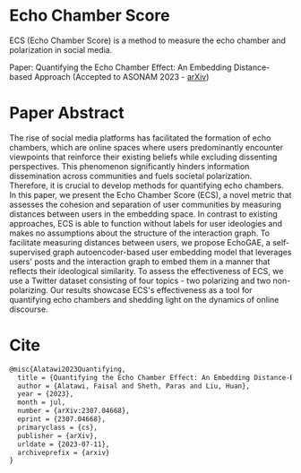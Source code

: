 # Echo Chamber Score
ECS (Echo Chamber Score) is a method to measure the echo chamber and polarization in social media.

Paper: Quantifying the Echo Chamber Effect: An Embedding Distance-based Approach (Accepted to ASONAM 2023 - [arXiv](https://arxiv.org/abs/2307.04668))

# Paper Abstract
The rise of social media platforms has facilitated the formation of echo chambers, which are online spaces where users predominantly encounter viewpoints that reinforce their existing beliefs while excluding dissenting perspectives. This phenomenon significantly hinders information dissemination across communities and fuels societal polarization. Therefore, it is crucial to develop methods for quantifying echo chambers. In this paper, we present the Echo Chamber Score (ECS), a novel metric that assesses the cohesion and separation of user communities by measuring distances between users in the embedding space. In contrast to existing approaches, ECS is able to function without labels for user ideologies and makes no assumptions about the structure of the interaction graph. To facilitate measuring distances between users, we propose EchoGAE, a self-supervised graph autoencoder-based user embedding model that leverages users' posts and the interaction graph to embed them in a manner that reflects their ideological similarity. To assess the effectiveness of ECS, we use a Twitter dataset consisting of four topics - two polarizing and two non-polarizing. Our results showcase ECS's effectiveness as a tool for quantifying echo chambers and shedding light on the dynamics of online discourse.



# Cite

```tex
@misc{Alatawi2023Quantifying,
  title = {Quantifying the Echo Chamber Effect: An Embedding Distance-Based Approach},
  author = {Alatawi, Faisal and Sheth, Paras and Liu, Huan},
  year = {2023},
  month = jul,
  number = {arXiv:2307.04668},
  eprint = {2307.04668},
  primaryclass = {cs},
  publisher = {arXiv},
  urldate = {2023-07-11},
  archiveprefix = {arxiv}
}
```

